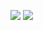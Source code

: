 ![](http://github-profile-summary-cards.vercel.app/api/cards/stats?username=cet-t&theme=default)
![](https://github-readme-stats.vercel.app/api?username=cet-t)
